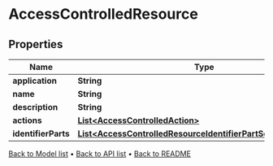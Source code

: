 

# AccessControlledResource


## Properties

| Name | Type | Description | Notes |
|------------ | ------------- | ------------- | -------------|
|**application** | **String** |  |  [optional] |
|**name** | **String** |  |  [optional] |
|**description** | **String** |  |  [optional] |
|**actions** | [**List&lt;AccessControlledAction&gt;**](AccessControlledAction.md) |  |  [optional] |
|**identifierParts** | [**List&lt;AccessControlledResourceIdentifierPartSchemaAttribute&gt;**](AccessControlledResourceIdentifierPartSchemaAttribute.md) |  |  [optional] |



[Back to Model list](../README.md#documentation-for-models) &#8226; [Back to API list](../README.md#documentation-for-api-endpoints) &#8226; [Back to README](../README.md)


